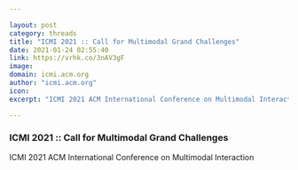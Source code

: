 ```yaml
---

layout: post
category: threads
title: "ICMI 2021 :: Call for Multimodal Grand Challenges"
date: 2021-01-24 02:55:40
link: https://vrhk.co/3nAV3gF
image: 
domain: icmi.acm.org
author: "icmi.acm.org"
icon: 
excerpt: "ICMI 2021 ACM International Conference on Multimodal Interaction"

---
```


### ICMI 2021 :: Call for Multimodal Grand Challenges

ICMI 2021 ACM International Conference on Multimodal Interaction